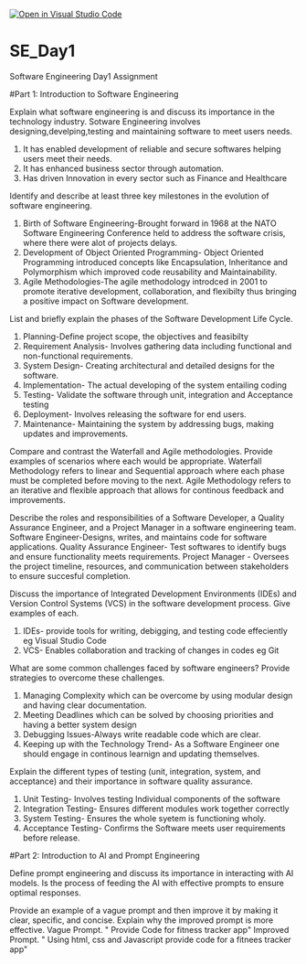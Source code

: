 [![Open in Visual Studio Code](https://classroom.github.com/assets/open-in-vscode-2e0aaae1b6195c2367325f4f02e2d04e9abb55f0b24a779b69b11b9e10269abc.svg)](https://classroom.github.com/online_ide?assignment_repo_id=18398587&assignment_repo_type=AssignmentRepo)
# SE_Day1
Software Engineering Day1 Assignment

#Part 1: Introduction to Software Engineering

Explain what software engineering is and discuss its importance in the technology industry.
Sotware Engineering involves designing,develping,testing and maintaining software to meet users needs.

1. It has enabled development of reliable and secure softwares helping users meet their needs.
2.  It has enhanced business sector through automation.
3.  Has driven Innovation in every sector such as Finance and Healthcare


Identify and describe at least three key milestones in the evolution of software engineering.
1. Birth of Software Engineering-Brought forward in 1968 at the NATO Software Engineering Conference held to address the software crisis, where there were alot of projects delays.
2. Development of Object Oriented Programming- Object Oriented Programming introduced concepts like Encapsulation, Inheritance and Polymorphism which improved code reusability and Maintainability.
3. Agile Methodologies-The agile methodology introdced in 2001 to promote iterative development, collaboration, and flexibilty thus bringing a positive impact on Software development.


List and briefly explain the phases of the Software Development Life Cycle.
1. Planning-Define project scope, the objectives and feasibilty
2. Requirement Analysis- Involves gathering data including functional and non-functional requirements.
3. System Design- Creating architectural and detailed designs for the software.
4. Implementation- The actual developing of the system entailing coding
5. Testing- Validate the software through unit, integration and Acceptance testing
6. Deployment- Involves releasing the software for end users.
7. Maintenance- Maintaining the system by addressing bugs, making updates and improvements.



Compare and contrast the Waterfall and Agile methodologies. Provide examples of scenarios where each would be appropriate.
Waterfall Methodology refers to linear and Sequential approach where each phase  must be completed before moving to the next.
Agile Methodology refers to an iterative and flexible approach that allows for continous feedback and improvements.


Describe the roles and responsibilities of a Software Developer, a Quality Assurance Engineer, and a Project Manager in a software engineering team.
Software Engineer-Designs, writes, and maintains code for software applications.
Quality Assurance Engineer- Test softwares to identify bugs and ensure functionality meets requirements.
Project Manager - Oversees the project timeline, resources, and communication between stakeholders to ensure succesful completion.


Discuss the importance of Integrated Development Environments (IDEs) and Version Control Systems (VCS) in the software development process. Give examples of each.
1. IDEs- provide tools for writing, debigging, and testing code effeciently eg Visual Studio Code
2. VCS- Enables collaboration and tracking of changes in codes eg Git


What are some common challenges faced by software engineers? Provide strategies to overcome these challenges.
1. Managing Complexity which can be overcome by using modular design and having clear documentation.
2. Meeting Deadlines which can be solved by choosing priorities and having a better system design
3. Debugging Issues-Always write readable code which are clear.
4. Keeping up with the Technology Trend- As a Software Engineer one should engage in continous learnign and updating themselves.


Explain the different types of testing (unit, integration, system, and acceptance) and their importance in software quality assurance.
1. Unit Testing- Involves testing Individual components of the software
2. Integration Testing- Ensures different modules work together correctly
3. System Testing- Ensures the whole syetem is functioning wholy.
4. Acceptance Testing- Confirms the Software meets user requirements before release.


#Part 2: Introduction to AI and Prompt Engineering



Define prompt engineering and discuss its importance in interacting with AI models.
Is the process of feeding the AI with effective prompts to ensure  optimal responses.


Provide an example of a vague prompt and then improve it by making it clear, specific, and concise. Explain why the improved prompt is more effective.
Vague Prompt. " Provide Code for fitness tracker app"
Improved Prompt. " Using html, css and Javascript provide code for a fitnees tracker app"
